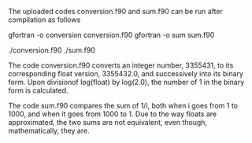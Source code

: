The uploaded codes conversion.f90 and sum.f90 can be run after compilation as follows

gfortran -o conversion conversion.f90
gfortran -o sum sum.f90

./conversion.f90
./sum.f90

The code conversion.f90 converts an integer number, 3355431, to its corresponding float version, 3355432.0, and successively into its binary form. Upon divisionof log(float) by log(2.0), the number of 1 in the binary form is calculated.

The code sum.f90 compares the sum of 1/i, both when i goes from 1 to 1000, and when it goes from 1000 to 1. Due to the way floats are approximated, the two sums are not equivalent, even though, mathematically, they are.

